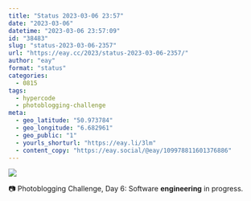 ```yaml
---
title: "Status 2023-03-06 23:57"
date: "2023-03-06"
datetime: "2023-03-06 23:57:09"
id: "38483"
slug: "status-2023-03-06-2357"
url: "https://eay.cc/2023/status-2023-03-06-2357/"
author: "eay"
format: "status"
categories:
  - 0815
tags:
  - hypercode
  - photoblogging-challenge
meta:
  - geo_latitude: "50.973784"
  - geo_longitude: "6.682961"
  - geo_public: "1"
  - yourls_shorturl: "https://eay.li/3lm"
  - content_copy: "https://eay.social/@eay/109978811601376886"
---
```


![](https://eay.cc/uploads/2023/mb-6-engineering.jpg)

📷 Photoblogging Challenge, Day 6: Software **engineering** in progress.
